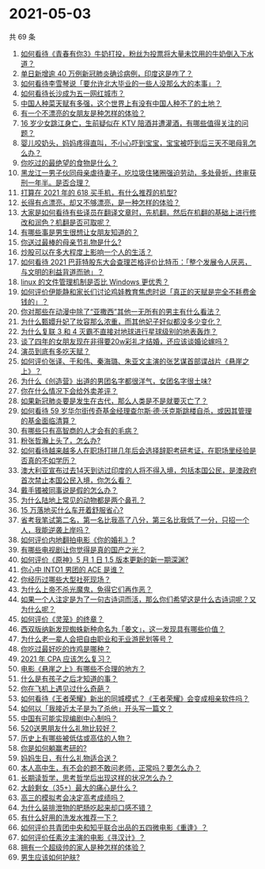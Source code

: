 # 2021-05-03

共 69 条

<!-- BEGIN -->
<!-- 最后更新时间 Mon May 03 2021 08:17:35 GMT+0800 (China Standard Time) -->

1. [如何看待《青春有你3》牛奶打投，粉丝为投票将大量未饮用的牛奶倒入下水道？](https://www.zhihu.com/question/457119531)
2. [单日新增逾 40 万例新冠肺炎确诊病例，印度这是咋了？](https://www.zhihu.com/question/457388433)
3. [如何看待李雪琴说「要允许北大毕业的一些人没那么大的本事」？](https://www.zhihu.com/question/457408234)
4. [如何看待长沙成为五一网红城市？](https://www.zhihu.com/question/457303834)
5. [中国人种菜天赋有多强，这个世界上有没有中国人种不了的土地？](https://www.zhihu.com/question/457311138)
6. [有一个不漂亮的女朋友是种怎样的体验？](https://www.zhihu.com/question/27433657)
7. [16 岁少女跳江身亡，生前疑似在 KTV
   陪酒并遭灌酒，有哪些值得关注的问题？](https://www.zhihu.com/question/457401334)
8. [婴儿咬奶头，妈妈疼得直叫，不小心吓到宝宝，宝宝被吓到后三天不喝母乳怎么办？](https://www.zhihu.com/question/455850698)
9. [你吃过的最绝望的食物是什么？](https://www.zhihu.com/question/266593795)
10. [黑龙江一男子伙同母亲虐待妻子，吃垃圾住猪圈强迫劳动，多处骨折，终审获刑一年半。是否合理？](https://www.zhihu.com/question/457256890)
11. [打算在 2021 年的 618 买手机，有什么推荐的机型?](https://www.zhihu.com/question/451810139)
12. [长得有点漂亮，却又不够漂亮，是一种怎样的体验？](https://www.zhihu.com/question/64018902)
13. [大家是如何看待有些译员在翻译文章时，先机翻，然后在机翻的基础上进行修改和润色？机翻是否可取呢？](https://www.zhihu.com/question/453300590)
14. [有哪些事是男生很想让女朋友知道的？](https://www.zhihu.com/question/426854994)
15. [你送过最棒的母亲节礼物是什么?](https://www.zhihu.com/question/276772445)
16. [炒股可以在多大程度上影响一个人的生活？](https://www.zhihu.com/question/34200652)
17. [如何看待 2021
    巴菲特股东大会查理芒格评价比特币：「整个发展令人厌恶，与文明的利益背道而驰」？](https://www.zhihu.com/question/457486880)
18. [linux 的文件管理机制是否比 Windows 更优秀？](https://www.zhihu.com/question/455934619)
19. [如何评价伊能静和家长们讨论鸡娃教育焦虑时说「真正的天赋是完全不耗费金钱的」？](https://www.zhihu.com/question/457456468)
20. [你对那些在动漫中除了“亚撒西”其他一无所有的男主有什么看法？](https://www.zhihu.com/question/457327327)
21. [为什么甄嬛升妃了妆容那么浓重，而其他妃子好似都没多少变化？](https://www.zhihu.com/question/457149850)
22. [为什么复联 3 和 4 灭霸不直接对地球进行星球级别的地表轰炸？](https://www.zhihu.com/question/456909902)
23. [谈了四年的女朋友现在非得要20w彩礼才结婚，还应该谈婚论嫁吗？](https://www.zhihu.com/question/445096763)
24. [演员到底有多吃天赋？](https://www.zhihu.com/question/443350396)
25. [如何评价张译、于和伟、秦海璐、朱亚文主演的张艺谋首部谍战片《悬崖之上》？](https://www.zhihu.com/question/353797140)
26. [为什么《创造营》出道的男团名字都很洋气，女团名字很土味?](https://www.zhihu.com/question/456581591)
27. [你在什么情况下会给外卖差评？](https://www.zhihu.com/question/456249786)
28. [如果新冠肺炎要是发生在古代，那么人类是不是就要灭亡了？](https://www.zhihu.com/question/386034997)
29. [如何看待 59
    岁华尔街传奇基金经理查尔斯·德·沃克斯跳楼自杀，或因其管理的基金面临清算？](https://www.zhihu.com/question/457186328)
30. [有哪些只有高智商的人才会有的毛病？](https://www.zhihu.com/question/301999320)
31. [粉张哲瀚上头了，怎么办?](https://www.zhihu.com/question/456001309)
32. [如何看待越来越多人在职场打拼几年后会选择辞职考研考证，在职场里经验是否真的不如学历？](https://www.zhihu.com/question/457426657)
33. [澳大利亚宣布过去14天到访过印度的人将不得入境，包括本国公民，是澳政府首次禁止本国公民入境，你怎么看？](https://www.zhihu.com/question/457378118)
34. [戴手镯被同事说是假的怎么办？](https://www.zhihu.com/question/451834381)
35. [为什么陆地上常见的动物都是两个鼻孔？](https://www.zhihu.com/question/456066433)
36. [15 万落地买什么车开着舒服省心?](https://www.zhihu.com/question/441839447)
37. [省考我笔试第二名，第一名比我高了八分，第三名比我低了一分，只招一个人，我能逆袭上岸吗？](https://www.zhihu.com/question/325465519)
38. [如何评价内地翻拍电影《你的婚礼》?](https://www.zhihu.com/question/374474502)
39. [有哪些电视剧让你觉得是真的国产之光？](https://www.zhihu.com/question/441124825)
40. [如何评价《原神》5 月 1 日 1.5 版本更新的新一期深渊?](https://www.zhihu.com/question/457415863)
41. [你心中 INTO1 男团的 ACE 是谁？](https://www.zhihu.com/question/457313739)
42. [你经历过哪些大型社死现场？](https://www.zhihu.com/question/439032546)
43. [为什么上帝不杀光魔鬼，免得它们再作恶？](https://www.zhihu.com/question/64073160)
44. [如果一个人注定是为了一句古诗词而活，那么你们希望这是什么古诗词呢？又为什么呢？](https://www.zhihu.com/question/453413029)
45. [如何评价《灵笼》的终章？](https://www.zhihu.com/question/457072944)
46. [西双版纳新发现蜘蛛新种命名为「姜文」，这一发现具有哪些价值？](https://www.zhihu.com/question/457371552)
47. [为什么老一辈人会把自由职业和无业游民划等号？](https://www.zhihu.com/question/457466173)
48. [你吃过最好吃的炸鸡是哪种？](https://www.zhihu.com/question/21348636)
49. [2021 年 CPA 应该怎么复习？](https://www.zhihu.com/question/425225784)
50. [电影《悬崖之上》有哪些不合理的地方？](https://www.zhihu.com/question/457310734)
51. [什么是有孩子之后才知道的事？](https://www.zhihu.com/question/456245328)
52. [你在飞机上遇见过什么奇葩？](https://www.zhihu.com/question/25871260)
53. [如何看待《王者荣耀》新出的同城模式？《王者荣耀》会变成相亲软件吗？](https://www.zhihu.com/question/457261841)
54. [如何以「我接近太子是为了杀他」开头写一篇文？](https://www.zhihu.com/question/420183279)
55. [中国有可能实现编剧中心制吗？](https://www.zhihu.com/question/380565544)
56. [520送男朋友什么礼物比较好？](https://www.zhihu.com/question/321150247)
57. [历史上有哪些被低估或高估的人物？](https://www.zhihu.com/question/20775329)
58. [你是如何躺赢考研的?](https://www.zhihu.com/question/452567524)
59. [妈妈生日，有什么礼物适合送？](https://www.zhihu.com/question/19591678)
60. [本人高中生，有不会的题不敢问老师，正常吗？要怎么办？](https://www.zhihu.com/question/448002468)
61. [长期读哲学，思考哲学后出现这样的状况怎么办？](https://www.zhihu.com/question/444004217)
62. [大龄剩女（35+）最大的痛心是什么？](https://www.zhihu.com/question/440901341)
63. [高三的模拟考会决定高考成绩吗？](https://www.zhihu.com/question/454776438)
64. [为什么装排泄物的肥肠吃起来却口感不错？](https://www.zhihu.com/question/344215207)
65. [有什么好用的洗发水推荐一下？](https://www.zhihu.com/question/264733291)
66. [如何评价共青团中央和知乎联合出品的五四微电影《重逢》？](https://www.zhihu.com/question/457512856)
67. [如何评价任素汐主演的电影《寻汉计》？](https://www.zhihu.com/question/452124896)
68. [拥有一个超级帅的家人是种怎样的体验？](https://www.zhihu.com/question/62302912)
69. [男生应该如何护肤?](https://www.zhihu.com/question/439729685)

<!-- END -->
